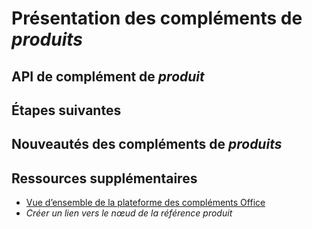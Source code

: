 # <a name="*product*-add-ins-overview"></a>Présentation des compléments de *produits*

<!-- For an example, see [Word add-ins overview](https://dev.office.com/docs/add-ins/word/word-add-ins-programming-overview).

-->

<!-- Introduction:

- Describe common scenarios.
- Describe what add-ins can do.
- Include an image of an add-in that illustrates scenario/best practices.
- Specify target platforms.

-->

## <a name="*product*-add-in-apis"></a>API de complément de *produit*

<!-- Introduce the APIs used to develop add-ins, including client-specific APIs and Office.js. Explain the scenarios in which to use them. Link to relevant reference documentation.

-->

## <a name="next-steps"></a>Étapes suivantes

<!-- Link to Getting started content and other relevant topics - Design, best practices, manifest documentation.

-->

## <a name="what's-next-for-*product*-add-ins"></a>Nouveautés des compléments de *produits*

<!-- Describe and link to APIs available on Open Spec page. Link to change log if applicable. Provide a roadmap for new APIs and features.

-->

## <a name="additional-resources"></a>Ressources supplémentaires

- [Vue d’ensemble de la plateforme des compléments Office](../overview/office-add-ins.md)
- *Créer un lien vers le nœud de la référence produit*



